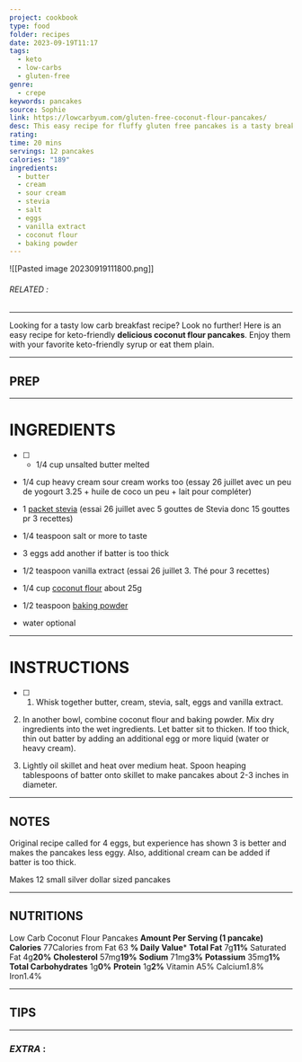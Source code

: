 ```yaml
---
project: cookbook
type: food
folder: recipes
date: 2023-09-19T11:17
tags:
  - keto
  - low-carbs
  - gluten-free
genre:
  - crepe
keywords: pancakes
source: Sophie
link: https://lowcarbyum.com/gluten-free-coconut-flour-pancakes/
desc: This easy recipe for fluffy gluten free pancakes is a tasty breakfast treat. Enjoy these keto pancakes with your favorite low carb syrup or eat them plain.
rating: 
time: 20 mins
servings: 12 pancakes
calories: "189"
ingredients:
  - butter
  - cream
  - sour cream
  - stevia
  - salt
  - eggs
  - vanilla extract
  - coconut flour
  - baking powder
---
```


![[Pasted image 20230919111800.png]]
###### *RELATED* : 
---
Looking for a tasty low carb breakfast recipe? Look no further! Here is an easy recipe for keto-friendly **delicious coconut flour pancakes**. Enjoy them with your favorite keto-friendly syrup or eat them plain.

---
## PREP



---
# INGREDIENTS

- [ ] - 1/4 cup unsalted butter melted
    
- 1/4 cup heavy cream sour cream works too (essay 26 juillet avec un peu de yogourt 3.25 + huile de coco un peu + lait pour compléter)
    
- 1 [packet stevia](https://www.amazon.com/NuNaturals-NuStevia-Stevia-All-Purpose-Sweetener/dp/B00068PCTK?tag=sugfrelowca0c-20&th=1) (essai 26 juillet avec 5 gouttes de Stevia donc 15 gouttes pr 3 recettes)
    
- 1/4 teaspoon salt or more to taste
    
- 3 eggs add another if batter is too thick
    
- 1/2 teaspoon vanilla extract (essai 26 juillet 3. Thé pour 3 recettes)
    
- 1/4 cup [coconut flour](https://www.amazon.com/Bobs-Red-Mill-Organic-Coconut/dp/B00MFC5JVQ?tag=sugfrelowca0c-20) about 25g
    
- 1/2 teaspoon [baking powder](http://allnaturalideas.com/aluminum-and-grain-free-baking-powder/)
    
- water optional

---
# INSTRUCTIONS

- [ ] 1. Whisk together butter, cream, stevia, salt, eggs and vanilla extract.
    
2. In another bowl, combine coconut flour and baking powder. Mix dry ingredients into the wet ingredients. Let batter sit to thicken. If too thick, thin out batter by adding an additional egg or more liquid (water or heavy cream).
    
3. Lightly oil skillet and heat over medium heat. Spoon heaping tablespoons of batter onto skillet to make pancakes about 2-3 inches in diameter.

---
## NOTES

Original recipe called for 4 eggs, but experience has shown 3 is better and makes the pancakes less eggy. Also, additional cream can be added if batter is too thick.
  
Makes 12 small silver dollar sized pancakes

---
## NUTRITIONS

Low Carb Coconut Flour Pancakes
**Amount Per Serving (1 pancake)**
**Calories** 77Calories from Fat 63
**% Daily Value***
**Total Fat** 7g**11%**
Saturated Fat 4g**20%**
**Cholesterol** 57mg**19%**
**Sodium** 71mg**3%**
**Potassium** 35mg**1%**
**Total Carbohydrates** 1g**0%**
**Protein** 1g**2%**
Vitamin A5%
Calcium1.8%  Iron1.4%

--- 
## TIPS



---
### *EXTRA* :



